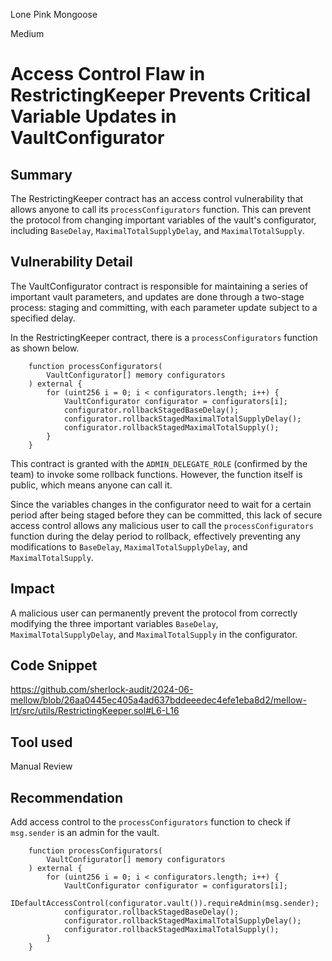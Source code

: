 Lone Pink Mongoose

Medium

# Access Control Flaw in  RestrictingKeeper Prevents Critical Variable Updates in VaultConfigurator

## Summary
The RestrictingKeeper contract has an access control vulnerability that allows anyone to call its `processConfigurators` function. This can prevent the protocol from changing important variables of the vault's configurator, including `BaseDelay`, `MaximalTotalSupplyDelay`, and `MaximalTotalSupply`.

## Vulnerability Detail

The VaultConfigurator contract is responsible for maintaining a series of important vault parameters, and updates are done through a two-stage process: staging and committing, with each parameter update subject to a specified delay.

In the RestrictingKeeper contract, there is a `processConfigurators` function as shown below.
```solidity
    function processConfigurators(
        VaultConfigurator[] memory configurators
    ) external {
        for (uint256 i = 0; i < configurators.length; i++) {
            VaultConfigurator configurator = configurators[i];
            configurator.rollbackStagedBaseDelay();
            configurator.rollbackStagedMaximalTotalSupplyDelay();
            configurator.rollbackStagedMaximalTotalSupply();
        }
    }
```

This contract is granted with the `ADMIN_DELEGATE_ROLE` (confirmed by the team) to invoke some rollback functions. However, the function itself is public, which means anyone can call it.

Since the variables changes in the configurator need to wait for a certain period after being staged before they can be committed, this lack of secure access control allows any malicious user to call the `processConfigurators` function during the delay period to rollback, effectively preventing any modifications to `BaseDelay`, `MaximalTotalSupplyDelay`, and `MaximalTotalSupply`.

## Impact

A malicious user can permanently prevent the protocol from correctly modifying the three important variables `BaseDelay`, `MaximalTotalSupplyDelay`, and `MaximalTotalSupply` in the configurator.

## Code Snippet

https://github.com/sherlock-audit/2024-06-mellow/blob/26aa0445ec405a4ad637bddeeedec4efe1eba8d2/mellow-lrt/src/utils/RestrictingKeeper.sol#L6-L16

## Tool used

Manual Review

## Recommendation

Add access control to the `processConfigurators` function to check if `msg.sender` is an admin for the vault.

```solidity
    function processConfigurators(
        VaultConfigurator[] memory configurators
    ) external {
        for (uint256 i = 0; i < configurators.length; i++) {
            VaultConfigurator configurator = configurators[i];
            IDefaultAccessControl(configurator.vault()).requireAdmin(msg.sender);
            configurator.rollbackStagedBaseDelay();
            configurator.rollbackStagedMaximalTotalSupplyDelay();
            configurator.rollbackStagedMaximalTotalSupply();
        }
    }
```



